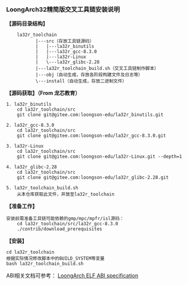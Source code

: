 ### LoongArch32精简版交叉工具链安装说明



**【源码目录结构】** 

```
    la32r_toolchain
           |---src（存放工具链源码）
           |   |---la32r_binutils
           |   |---la32r_gcc-8.3.0
           |   |---la32r-Linux
           |   \---la32r_glibc-2.28
           |---la32r_toolchain_build.sh（交叉工具链制作脚本）
           |---obj（自动生成，存放各阶段构建文件及日志等）
           \---install（自动生成，存放二进制文件）
```

 **【源码获取】（From 龙芯教育）** 
    
    1. la32r_binutils
        cd la32r_toolchain/src
        git clone git@gitee.com:loongson-edu/la32r_binutils.git

    2. la32r_gcc-8.3.0
        cd la32r_toolchain/src
        git clone git@gitee.com:loongson-edu/la32r_gcc-8.3.0.git

    3. la32r-Linux
        cd la32r_toolchain/src
        git clone git@gitee.com:loongson-edu/la32r-Linux.git --depth=1

    4. la32r_glibc-2.28
        cd la32r_toolchain/src
        git clone git@gitee.com:loongson-edu/la32r_glibc-2.28.git

    5. la32r_toolchain_build.sh
        从本仓库获取此文件，并放至la32r_toolchain

 **【准备工作】** 
    
```
安装前需准备工具链可能依赖的gmp/mpc/mpfr/isl源码：
    cd la32r_toolchain/src/la32r_gcc-8.3.0
    ./contrib/download_prerequisites
```

 **【安装】** 
```
cd la32r_toolchain
根据实际情况修改脚本中的BUILD_SYSTEM等变量
bash la32r_toolchain_build.sh
```


ABI相关文档可参考：
[LoongArch ELF ABI specification](https://loongson.github.io/LoongArch-Documentation/LoongArch-ELF-ABI-EN.html)
